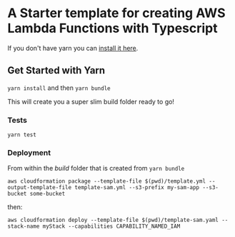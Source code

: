# A Starter template for creating AWS Lambda Functions with Typescript

If you don't have yarn you can [install it here](https://yarnpkg.com/lang/en/docs/install/#mac-stable).

## Get Started with Yarn

`yarn install` and then `yarn bundle`

This will create you a super slim build folder ready to go!

### Tests

`yarn test`

### Deployment

From within the *build* folder that is created from `yarn bundle`

`aws cloudformation package --template-file $(pwd)/template.yml --output-template-file template-sam.yml --s3-prefix my-sam-app --s3-bucket some-bucket`

then:

`aws cloudformation deploy --template-file $(pwd)/template-sam.yaml --stack-name myStack --capabilities CAPABILITY_NAMED_IAM`